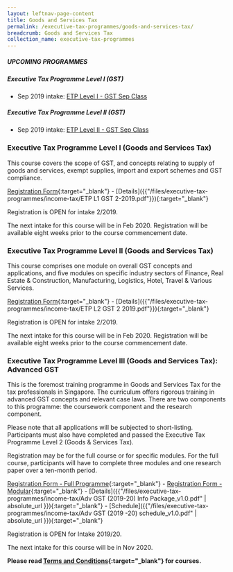 ```yaml
---
layout: leftnav-page-content
title: Goods and Services Tax
permalink: /executive-tax-programmes/goods-and-services-tax/
breadcrumb: Goods and Services Tax
collection_name: executive-tax-programmes
---
```

##### **UPCOMING PROGRAMMES**
##### **Executive Tax Programme Level I (GST)**
* Sep 2019 intake: [ETP Level I - GST Sep Class](/executive-tax-programmes/goods-and-services-tax/#etp1gst-ta-id)

##### **Executive Tax Programme Level II (GST)**
* Sep 2019 intake: [ETP Level II - GST Sep Class](/executive-tax-programmes/goods-and-services-tax/#etp2gst-ta-id)


<a id="etp1gst-ta-id"></a>
### **Executive Tax Programme Level I (Goods and Services Tax)**

This course covers the scope of GST, and concepts relating to supply of goods and services, exempt supplies, import and export schemes and GST compliance.

[Registration Form](https://docs.google.com/forms/d/e/1FAIpQLSc03JanqcD_OuydBYXcJDsXO3MwxpQdLCz2EK07aWFVhNgN1Q/viewform?usp=sf_link){:target="_blank"} - [Details]({{"/files/executive-tax-programmes/income-tax/ETP L1 GST 2-2019.pdf"}}){:target="_blank"}

Registration is OPEN for intake 2/2019.

The next intake for this course will be in Feb 2020. Registration will be available eight weeks prior to the course commencement date.

<a id="etp2gst-ta-id"></a>
### **Executive Tax Programme Level II (Goods and Services Tax)**

This course comprises one module on overall GST concepts and applications, and five modules on specific industry sectors of Finance, Real Estate & Construction, Manufacturing, Logistics, Hotel, Travel & Various Services.

[Registration Form](https://docs.google.com/forms/d/e/1FAIpQLSdQdYefMyQ2RFOv8FQPFrfL5uL1evLs1d1xm5uHMECuscJ9Ow/viewform?usp=sf_link){:target="_blank"} - [Details]({{"/files/executive-tax-programmes/income-tax/ETP L2 GST 2 2019.pdf"}}){:target="_blank"}

Registration is OPEN for intake 2/2019.

The next intake for this course will be in Feb 2020. Registration will be available eight weeks prior to the course commencement date.

<a id="etp3gst-ta-id"></a>
### **Executive Tax Programme Level III (Goods and Services Tax): Advanced GST**

This is the foremost training programme in Goods and Services Tax for the tax professionals in Singapore. The curriculum offers rigorous training in advanced GST concepts and relevant case laws. There are two components to this programme: the coursework component and the research component.

Please note that all applications will be subjected to short-listing. Participants must also have completed and passed the Executive Tax Programme Level 2 (Goods & Services Tax).

Registration may be for the full course or for specific modules. For the full course, participants will have to complete three modules and one research paper over a ten-month period.

[Registration Form - Full Programme](https://docs.google.com/forms/d/e/1FAIpQLSeSs-gHSMLzE5jSiH7A5xauZVrLOqpmb760XA3BS3FST9qbCg/viewform?usp=sf_link){:target="_blank"} - [Registration Form - Modular](https://docs.google.com/forms/d/e/1FAIpQLSdzLrZiEcGgGpPGdbTl8me3pomLAUZr8OyEgqcYWnUnF0Yxrw/viewform?usp=sf_link){:target="_blank"} - [Details]({{"/files/executive-tax-programmes/income-tax/Adv GST (2019-20) Info Package_v1.0.pdf" | absolute_url }}){:target="_blank"} - [Schedule]({{"/files/executive-tax-programmes/income-tax/Adv GST (2019 -20) schedule_v1.0.pdf" | absolute_url }}){:target="_blank"}

Registration is OPEN for Intake 2019/20.

The next intake for this course will be in Nov 2020.

**Please read [Terms and Conditions](https://production-iras-tax-academy.netlify.com/executive-tax-programmes/terms-and-conditions/){:target="_blank"} for courses.**

